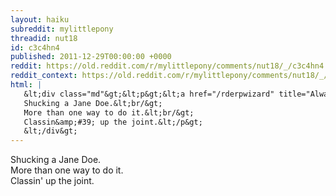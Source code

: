 ```yaml
---
layout: haiku
subreddit: mylittlepony
threadid: nut18
id: c3c4hn4
published: 2011-12-29T00:00:00 +0000
reddit: https://old.reddit.com/r/mylittlepony/comments/nut18/_/c3c4hn4
reddit_context: https://old.reddit.com/r/mylittlepony/comments/nut18/_/c3c4hn4?context=3
html: |
   &lt;div class="md"&gt;&lt;p&gt;&lt;a href="/rderpwizard" title="Always Relevant / Something Inconspicuous / Paper Bag Princess"&gt;&lt;/a&gt;
   Shucking a Jane Doe.&lt;br/&gt;
   More than one way to do it.&lt;br/&gt;
   Classin&amp;#39; up the joint.&lt;/p&gt;
   &lt;/div&gt;
---
```


[](/rderpwizard "Always Relevant / Something Inconspicuous / Paper Bag Princess")
Shucking a Jane Doe.  
More than one way to do it.  
Classin' up the joint.